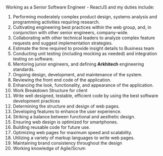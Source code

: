 Working as a Senior Software Engineer - ReactJS and my duties include:

1. Performing moderately complex product design, systems analysis and programming activities requiring research.
2. Cultivating engineering best practices within the web group, and, in conjunction with other senior engineers, company-wide.
3. Collaborating with other technical leaders to analyze complex feature requests and suggest implementation strategies.
4. Estimate the time required to provide insight details to Business team
5. Conducting unit testing (including mocking as needed) and integration testing on software.
6. Mentoring junior engineers, and defining **Arkhitech** engineering standards.
7. Ongoing design, development, and maintenance of the system.
8. Reviewing the front end code of the application.
9. Enhancing the look, functionality, and appearance of the application.
10. Work Breakdown Structure for client 
11. Write well designed, testable, efficient code by using the best software development practices
12. Determining the structure and design of web pages.
13. Developing features to enhance the user experience.
14. Striking a balance between functional and aesthetic design.
15. Ensuring web design is optimized for smartphones.
16. Building reusable code for future use.
17. Optimizing web pages for maximum speed and scalability.
18. Utilizing a variety of markup languages to write web pages.
19. Maintaining brand consistency throughout the design
20. Working knowledge of Agile/Scrum